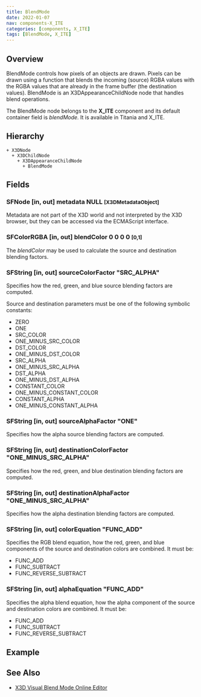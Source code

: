 ```yaml
---
title: BlendMode
date: 2022-01-07
nav: components-X_ITE
categories: [components, X_ITE]
tags: [BlendMode, X_ITE]
---
```

<style>
.post h3 {
  word-spacing: 0.2em;
}
</style>

## Overview

BlendMode controls how pixels of an objects are drawn. Pixels can be drawn using a function that blends the incoming (source) RGBA values with the RGBA values that are already in the frame buffer (the destination values). BlendMode is an X3DAppearanceChildNode node that handles blend operations.

The BlendMode node belongs to the **X_ITE** component and its default container field is *blendMode.* It is available in Titania and X_ITE.

## Hierarchy

```
+ X3DNode
  + X3DChildNode
    + X3DAppearanceChildNode
      + BlendMode
```

## Fields

### SFNode [in, out] **metadata** NULL <small>[X3DMetadataObject]</small>

Metadata are not part of the X3D world and not interpreted by the X3D browser, but they can be accessed via the ECMAScript interface.

### SFColorRGBA [in, out] **blendColor** 0 0 0 0 <small>[0,1]</small>

The *blendColor* may be used to calculate the source and destination blending factors.

### SFString [in, out] **sourceColorFactor** "SRC_ALPHA"

Specifies how the red, green, and blue source blending factors are computed.

Source and destination parameters must be one of the following symbolic constants:

- ZERO
- ONE
- SRC_COLOR
- ONE_MINUS_SRC_COLOR
- DST_COLOR
- ONE_MINUS_DST_COLOR
- SRC_ALPHA
- ONE_MINUS_SRC_ALPHA
- DST_ALPHA
- ONE_MINUS_DST_ALPHA
- CONSTANT_COLOR
- ONE_MINUS_CONSTANT_COLOR
- CONSTANT_ALPHA
- ONE_MINUS_CONSTANT_ALPHA

### SFString [in, out] **sourceAlphaFactor** "ONE"

Specifies how the alpha source blending factors are computed.

### SFString [in, out] **destinationColorFactor** "ONE_MINUS_SRC_ALPHA"

Specifies how the red, green, and blue destination blending factors are computed.

### SFString [in, out] **destinationAlphaFactor** "ONE_MINUS_SRC_ALPHA"

Specifies how the alpha destination blending factors are computed.

### SFString [in, out] **colorEquation** "FUNC_ADD"

Specifies the RGB blend equation, how the red, green, and blue components of the source and destination colors are combined. It must be:

- FUNC_ADD
- FUNC_SUBTRACT
- FUNC_REVERSE_SUBTRACT

### SFString [in, out] **alphaEquation** "FUNC_ADD"

Specifies the alpha blend equation, how the alpha component of the source and destination colors are combined. It must be:

- FUNC_ADD
- FUNC_SUBTRACT
- FUNC_REVERSE_SUBTRACT

## Example

<x3d-canvas src="https://create3000.github.io/media/examples/X_ITE/BlendMode/BlendMode.x3d" update="auto"></x3d-canvas>

## See Also

- [X3D Visual Blend Mode Online Editor](/x_ite/laboratory/x3d-visual-blend-mode-editor)
